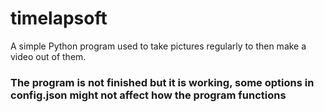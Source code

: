 # timelapsoft
A simple Python program used to take pictures regularly to then make a video out of them.
### The program is not finished but it is working, some options in config.json might not affect how the program functions